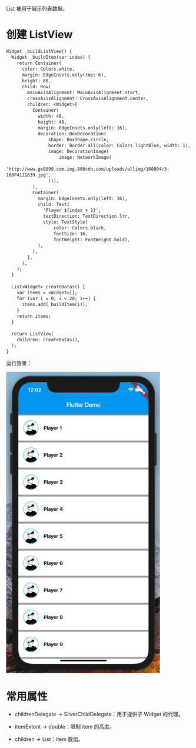 List 被用于展示列表数据。  

# 创建 ListView  

```
Widget _buildListView() {
  Widget _buildItem(var index) {
    return Container(
      color: Colors.white,
      margin: EdgeInsets.only(top: 6),
      height: 80,
      child: Row(
        mainAxisAlignment: MainAxisAlignment.start,
        crossAxisAlignment: CrossAxisAlignment.center,
        children: <Widget>[
          Container(
            width: 48,
            height: 48,
            margin: EdgeInsets.only(left: 16),
            decoration: BoxDecoration(
                shape: BoxShape.circle,
                border: Border.all(color: Colors.lightBlue, width: 1),
                image: DecorationImage(
                    image: NetworkImage(
                  'http://www.gx8899.com.img.800cdn.com/uploads/allimg/160804/3-160P4111639.jpg',
                ))),
          ),
          Container(
            margin: EdgeInsets.only(left: 16),
            child: Text(
              'Player ${index + 1}',
              textDirection: TextDirection.ltr,
              style: TextStyle(
                  color: Colors.black,
                  fontSize: 16,
                  fontWeight: FontWeight.bold),
            ),
          ),
        ],
      ),
    );
  }

  List<Widget> createDatas() {
    var items = <Widget>[];
    for (var i = 0; i < 20; i++) {
      items.add(_buildItem(i));
    }
    return items;
  }

  return ListView(
    children: createDatas(),
  );
}
```

运行效果：  

![](https://raw.githubusercontent.com/chenBingX/img/master/Flutter/Flutter-demo7.png)  

# 常用属性

- childrenDelegate → SliverChildDelegate：用于提供子 Widget 的代理。  

- itemExtent → double：限制 item 的高度。  

- children → List<Widget>：item 数组。